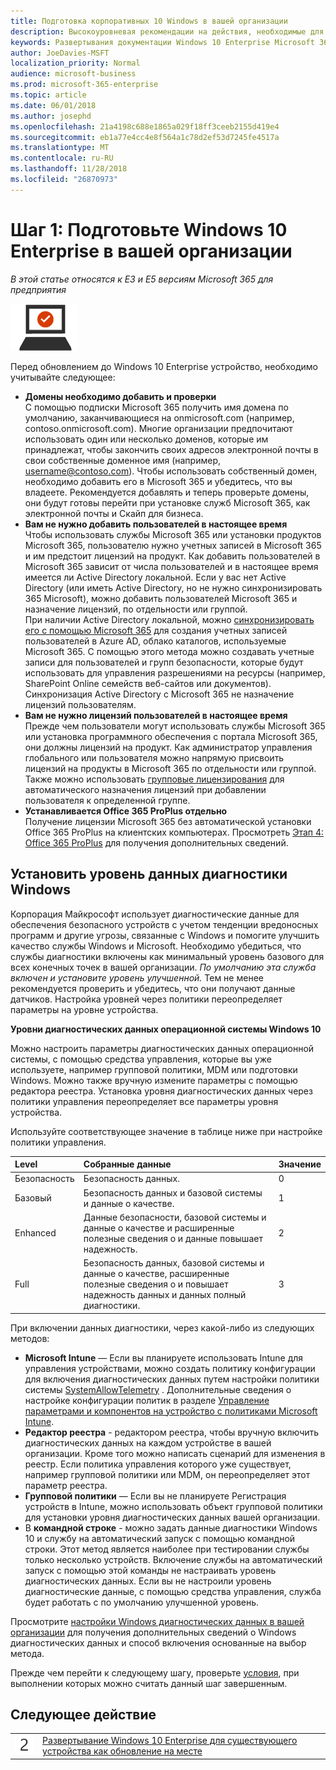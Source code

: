 ```yaml
---
title: Подготовка корпоративных 10 Windows в вашей организации
description: Высокоуровневая рекомендации на действия, необходимые для развертывания корпоративной 10 Windows на компьютерах в составе Microsoft 365 Enterprise.
keywords: Развертывания документации Windows 10 Enterprise Microsoft 365 365 Microsoft, Microsoft 365 корпоративный
author: JoeDavies-MSFT
localization_priority: Normal
audience: microsoft-business
ms.prod: microsoft-365-enterprise
ms.topic: article
ms.date: 06/01/2018
ms.author: josephd
ms.openlocfilehash: 21a4198c688e1865a029f18ff3ceeb2155d419e4
ms.sourcegitcommit: eb1a77e4cc4e8f564a1c78d2ef53d7245fe4517a
ms.translationtype: MT
ms.contentlocale: ru-RU
ms.lasthandoff: 11/28/2018
ms.locfileid: "26870973"
---
```

# <a name="step-1-prepare-your-organization-for-windows-10-enterprise"></a>Шаг 1: Подготовьте Windows 10 Enterprise в вашей организации

*В этой статье относятся к E3 и E5 версиям Microsoft 365 для предприятия*

![](./media/deploy-foundation-infrastructure/win10enterprise_icon-small.png)

Перед обновлением до Windows 10 Enterprise устройство, необходимо учитывайте следующее:

- **Домены необходимо добавить и проверки** <br>С помощью подписки Microsoft 365 получить имя домена по умолчанию, заканчивающиеся на onmicrosoft.com (например, contoso.onmicrosoft.com). Многие организации предпочитают использовать один или несколько доменов, которые им принадлежат, чтобы закончить своих адресов электронной почты в свои собственные доменное имя (например, username@contoso.com). Чтобы использовать собственный домен, необходимо добавить его в Microsoft 365 и убедитесь, что вы владеете. Рекомендуется добавлять и теперь проверьте домены, они будут готовы перейти при установке служб Microsoft 365, как электронной почты и Скайп для бизнеса.
- **Вам не нужно добавить пользователей в настоящее время** <br>Чтобы использовать службы Microsoft 365 или установки продуктов Microsoft 365, пользователю нужно учетных записей в Microsoft 365 и им предстоит лицензий на продукт. Как добавить пользователей в Microsoft 365 зависит от числа пользователей и в настоящее время имеется ли Active Directory локальной. Если у вас нет Active Directory (или иметь Active Directory, но не нужно синхронизировать 365 Microsoft), можно добавить пользователей Microsoft 365 и назначение лицензий, по отдельности или группой.<br>При наличии Active Directory локальной, можно [синхронизировать его с помощью Microsoft 365](identity-azure-ad-connect-health.md) для создания учетных записей пользователей в Azure AD, облако каталогов, используемые Microsoft 365. С помощью этого метода можно создавать учетные записи для пользователей и групп безопасности, которые будут использовать для управления разрешениями на ресурсы (например, SharePoint Online семейств веб-сайтов или документов). Синхронизация Active Directory с Microsoft 365 не назначение лицензий пользователям.
- **Вам не нужно лицензий пользователей в настоящее время** <br>Прежде чем пользователи могут использовать службы Microsoft 365 или установка программного обеспечения с портала Microsoft 365, они должны лицензий на продукт. Как администратор управления глобального или пользователя можно напрямую присвоить лицензий на продукты в Microsoft 365 по отдельности или группой. Также можно использовать [групповые лицензирования](identity-group-based-licensing.md) для автоматического назначения лицензий при добавлении пользователя к определенной группе. 
- **Устанавливается Office 365 ProPlus отдельно** <br>Получение лицензии Microsoft 365 без автоматической установки Office 365 ProPlus на клиентских компьютерах. Просмотреть [Этап 4: Office 365 ProPlus](office365proplus-infrastructure.md) для получения дополнительных сведений. 

## <a name="set-windows-diagnostics-data-level"></a>Установить уровень данных диагностики Windows

Корпорация Майкрософт использует диагностические данные для обеспечения безопасного устройств с учетом тенденции вредоносных программ и другие угрозы, связанные с Windows и помогите улучшить качество службы Windows и Microsoft. Необходимо убедиться, что службы диагностики включены как минимальный уровень базового для всех конечных точек в вашей организации. *По умолчанию эта служба включен и установите уровень улучшенной.* Тем не менее рекомендуется проверить и убедитесь, что они получают данные датчиков. Настройка уровней через политики переопределяет параметры на уровне устройства. 

**Уровни диагностических данных операционной системы Windows 10**

Можно настроить параметры диагностических данных операционной системы, с помощью средства управления, которые вы уже используете, например групповой политики, MDM или подготовки Windows. Можно также вручную измените параметры с помощью редактора реестра. Установка уровня диагностических данных через политики управления переопределяет все параметры уровня устройства.

Используйте соответствующее значение в таблице ниже при настройке политики управления.

| Level | Собранные данные | Значение |
|:--- |:--- |:--- |
| Безопасность | Безопасность данных. | 0 |
| Базовый | Безопасность данных и базовой системы и данные о качестве. | 1  |
| Enhanced | Данные безопасности, базовой системы и данные о качестве и расширенные полезные сведения о и данные повышает надежность. | 2  |
| Full | Безопасность данных, базовой системы и данные о качестве, расширенные полезные сведения о и повышает надежность данных и данных полный диагностики. | 3  |

При включении данных диагностики, через какой-либо из следующих методов:

* **Microsoft Intune** — Если вы планируете использовать Intune для управления устройствами, можно создать политику конфигурации для включения диагностических данных путем настройки политики системы <a href="https://docs.microsoft.com/windows/client-management/mdm/policy-csp-system#system-allowtelemetry" target="blank">SystemAllowTelemetry</a> . Дополнительные сведения о настройке конфигурации политик в разделе [Управление параметрами и компонентов на устройство с политиками Microsoft Intune](https://aka.ms/intuneconfigpolicies).
* **Редактор реестра** - редактором реестра, чтобы вручную включить диагностических данных на каждом устройстве в вашей организации. Кроме того можно написать сценарий для изменения в реестр. Если политика управления которого уже существует, например групповой политики или MDM, он переопределяет этот параметр реестра.
* **Групповой политики** — Если вы не планируете Регистрация устройств в Intune, можно использовать объект групповой политики для установки уровня диагностических данных вашей организации.
* В **командной строке** - можно задать данные диагностики Windows 10 и службу на автоматический запуск с помощью командной строки. Этот метод является наиболее при тестировании службы только несколько устройств. Включение службы на автоматический запуск с помощью этой команды не настраивать уровень диагностических данных. Если вы не настроили уровень диагностические данные, с помощью средства управления, служба будет работать с по умолчанию улучшенной уровень.

Просмотрите [настройки Windows диагностических данных в вашей организации](https://docs.microsoft.com/windows/configuration/configure-windows-diagnostic-data-in-your-organization) для получения дополнительных сведений о Windows диагностических данных и способ включения основанные на выбор метода.

Прежде чем перейти к следующему шагу, проверьте [условия](windows10-exit-criteria.md#crit-windows10-step1), при выполнении которых можно считать данный шаг завершенным.

## <a name="next-step"></a>Следующее действие

|||
|:-------|:-----|
|![](./media/stepnumbers/Step2.png)| [Развертывание Windows 10 Enterprise для существующего устройства как обновление на месте](windows10-deploy-inplaceupgrade.md) |






